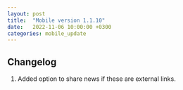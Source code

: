 ```yaml
---
layout: post
title:  "Mobile version 1.1.10"
date:   2022-11-06 10:00:00 +0300
categories: mobile_update
---
```


Changelog
---
1. Added option to share news if these are external links.
